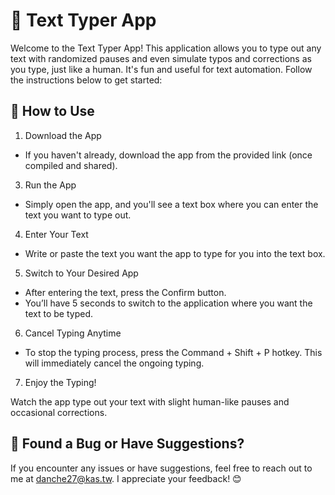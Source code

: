 # 📝 Text Typer App

Welcome to the Text Typer App! This application allows you to type out any text with randomized pauses and even simulate typos and corrections as you type, just like a human. It's fun and useful for text automation. Follow the instructions below to get started:

## 🚀 How to Use
1. Download the App
  * If you haven't already, download the app from the provided link (once compiled and shared).

3. Run the App
  * Simply open the app, and you'll see a text box where you can enter the text you want to type out.
4. Enter Your Text
  * Write or paste the text you want the app to type for you into the text box.

5. Switch to Your Desired App
  * After entering the text, press the Confirm button.
  * You’ll have 5 seconds to switch to the application where you want the text to be typed.

6. Cancel Typing Anytime
  * To stop the typing process, press the Command + Shift + P hotkey. This will immediately cancel the ongoing typing.
   
7. Enjoy the Typing!

Watch the app type out your text with slight human-like pauses and occasional corrections.

## 🐞 Found a Bug or Have Suggestions?
If you encounter any issues or have suggestions, feel free to reach out to me at danche27@kas.tw. I appreciate your feedback! 😊
